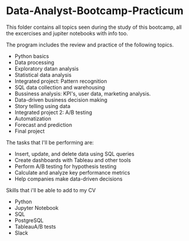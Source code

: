 # Data-Analyst-Bootcamp-Practicum

This folder contains all topics seen during the study of this bootcamp, all the excercises and jupiter notebooks with info too.

The program includes the review and practice of the following topics.

* Python basics
* Data processing
* Exploratory datan analysis
* Statistical data analysis
* Integrated project: Pattern recognition
* SQL data collection and warehousing
* Bussiness analysis: KPI's, user data, marketing analysis.
* Data-driven business decision making
* Story telling using data
* Integrated project 2: A/B testing 
* Automatization
* Forecast and prediction
* Final project

The tasks that I'll be performing are:

* Insert, update, and delete data using SQL queries
* Create dashboards with Tableau and other tools
* Perform A/B testing for hypothesis testing
* Calculate and analyze key performance metrics
* Help companies make data-driven decisions


Skills that i'll be able to add to my CV

* Python
* Jupyter Notebook
* SQL
* PostgreSQL
* TableauA/B tests
* Slack
